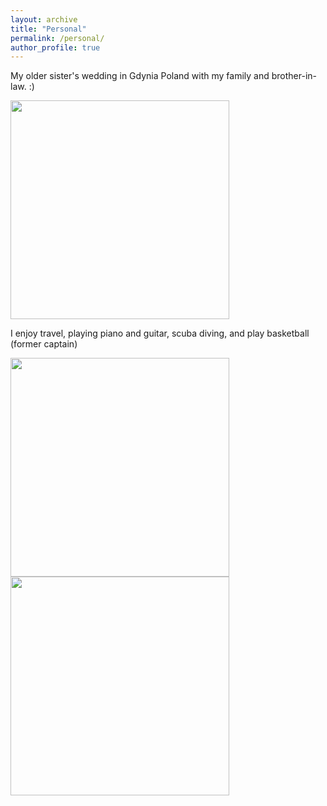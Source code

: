 ```yaml
---
layout: archive
title: "Personal"
permalink: /personal/
author_profile: true
---
```



My older sister's wedding in Gdynia Poland with my family and brother-in-law. :)

<img src="https://github.com/Reina-Kawai/econreinakawai.github.io/images/issy.jpg" width="350">


I enjoy travel, playing piano and guitar, scuba diving, and play basketball (former captain)

<img src="https://econreinakawai.github.io/images/fam-scuba-diving.jpeg" width="350">
<img src="https://econreinakawai.github.io/images/only-me-tourist.jpeg" width="350">
